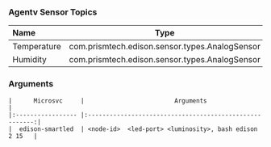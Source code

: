 ### Agentv Sensor Topics

|      Name     |                       Type                     |
|:------------- |:----------------------------------------------:| 
|  Temperature  | com.prismtech.edison.sensor.types.AnalogSensor |
|   Humidity    | com.prismtech.edison.sensor.types.AnalogSensor |


### Arguments


	|      Microsvc     |                         Arguments                       |
	|:----------------- |:-------------------------------------------------------:| 
	|  edison-smartled  | <node-id>  <led-port> <luminosity>, bash edison 2 15   |


